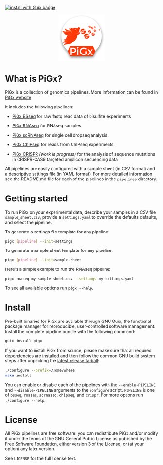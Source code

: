 [![install with Guix badge](https://img.shields.io/badge/install%20with-guix-F4BB15.svg)](https://gnu.org/s/guix)

<div align="center">
<img src="logo.svg" alt="PiGx logo" width="30%" height="30%" />
</div>

# What is PiGx?

PiGx is a collection of genomics pipelines. More information can be found in [PiGx website](http://bioinformatics.mdc-berlin.de/pigx/)

It includes the following pipelines:

- [PiGx BSseq](https://github.com/BIMSBbioinfo/pigx_bsseq) for raw
  fastq read data of bisulfite experiments

- [PiGx RNAseq](https://github.com/BIMSBbioinfo/pigx_rnaseq) for RNAseq samples

- [PiGx scRNAseq](https://github.com/BIMSBbioinfo/pigx_scrnaseq) for
  single cell dropseq analysis

- [PiGx ChIPseq](https://github.com/BIMSBbioinfo/pigx_chipseq) for
  reads from ChIPseq experiments

- [PiGx CRISPR](https://github.com/BIMSBbioinfo/pigx_crispr) *(work in progress)*
  for the analysis of sequence mutations in CRISPR-CAS9 targeted
  amplicon sequencing data

All pipelines are easily configured with a sample sheet (in CSV
format) and a descriptive settings file (in YAML format).  For more
detailed information see the README.md file for each of the pipelines
in the `pipelines` directory.


# Getting started

To run PiGx on your experimental data, describe your samples in a CSV
file `sample_sheet.csv`, provide a `settings.yaml` to override the
defaults defaults, and select the pipeline.

To generate a settings file template for any pipeline:

```sh
pigx [pipeline] --init=settings
```

To generate a sample sheet template for any pipeline:

```sh
pigx [pipeline] --init=sample-sheet
```

Here's a simple example to run the RNAseq pipeline:

```sh
pigx rnaseq my-sample-sheet.csv --settings my-settings.yaml
```

To see all available options run `pigx --help`.


# Install

Pre-built binaries for PiGx are available through GNU Guix, the
functional package manager for reproducible, user-controlled software
management.  Install the complete pipeline bundle with the following
command:

```sh
guix install pigx
```

If you want to install PiGx from source, please make sure that all
required dependencies are installed and then follow the common GNU
build system steps after unpacking the [latest release
tarball](https://github.com/BIMSBbioinfo/pigx/releases/latest):

```sh
./configure --prefix=/some/where
make install
```

You can enable or disable each of the pipelines with the
`--enable-PIPELINE` and `--disable-PIPELINE` arguments to the
`configure` script.  `PIPELINE` is one of `bsseq`, `rnaseq`,
`scrnaseq`, `chipseq`, and `crispr`.  For more options run
`./configure --help`.


# License

All PiGx pipelines are free software: you can redistribute PiGx and/or
modify it under the terms of the GNU General Public License as
published by the Free Software Foundation, either version 3 of the
License, or (at your option) any later version.

See `LICENSE` for the full license text.

